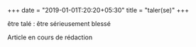 +++
date = "2019-01-01T:20:20+05:30"
title = "taler(se)"
+++

être talé : être sérieusement blessé
<!--more-->
Article en cours de rédaction

> 
